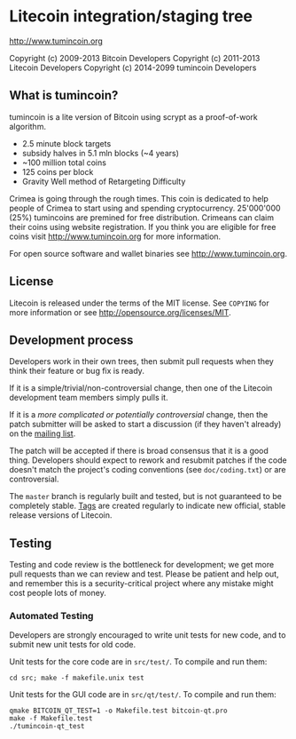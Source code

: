 Litecoin integration/staging tree
================================

http://www.tumincoin.org

Copyright (c) 2009-2013 Bitcoin Developers
Copyright (c) 2011-2013 Litecoin Developers
Copyright (c) 2014-2099 tumincoin Developers

What is tumincoin?
----------------

tumincoin is a lite version of Bitcoin using scrypt as a proof-of-work algorithm.
 - 2.5 minute block targets
 - subsidy halves in 5.1 mln blocks (~4 years)
 - ~100 million total coins
 - 125 coins per block
 - Gravity Well method of Retargeting Difficulty

Crimea is going through the rough times. This coin is dedicated to help people of Crimea 
to start using and spending cryptocurrency. 25'000'000 (25%) tumincoins are premined for 
free distribution. 
Crimeans can claim their coins using website registration. If you think you are eligible 
for free coins visit http://www.tumincoin.org for more information.

For open source software and wallet binaries see http://www.tumincoin.org.

License
-------

Litecoin is released under the terms of the MIT license. See `COPYING` for more
information or see http://opensource.org/licenses/MIT.

Development process
-------------------

Developers work in their own trees, then submit pull requests when they think
their feature or bug fix is ready.

If it is a simple/trivial/non-controversial change, then one of the Litecoin
development team members simply pulls it.

If it is a *more complicated or potentially controversial* change, then the patch
submitter will be asked to start a discussion (if they haven't already) on the
[mailing list](http://sourceforge.net/mailarchive/forum.php?forum_name=bitcoin-development).

The patch will be accepted if there is broad consensus that it is a good thing.
Developers should expect to rework and resubmit patches if the code doesn't
match the project's coding conventions (see `doc/coding.txt`) or are
controversial.

The `master` branch is regularly built and tested, but is not guaranteed to be
completely stable. [Tags](https://github.com/bitcoin/bitcoin/tags) are created
regularly to indicate new official, stable release versions of Litecoin.

Testing
-------

Testing and code review is the bottleneck for development; we get more pull
requests than we can review and test. Please be patient and help out, and
remember this is a security-critical project where any mistake might cost people
lots of money.

### Automated Testing

Developers are strongly encouraged to write unit tests for new code, and to
submit new unit tests for old code.

Unit tests for the core code are in `src/test/`. To compile and run them:

    cd src; make -f makefile.unix test

Unit tests for the GUI code are in `src/qt/test/`. To compile and run them:

    qmake BITCOIN_QT_TEST=1 -o Makefile.test bitcoin-qt.pro
    make -f Makefile.test
    ./tumincoin-qt_test

